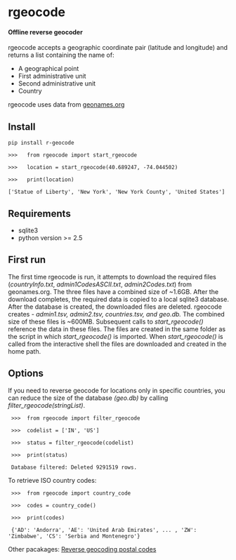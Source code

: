 # rgeocode
#### Offline reverse geocoder

rgeocode accepts a geographic coordinate pair (latitude and longitude) and returns a list containing the name of:

*	A geographical point
*	First administrative unit
*	Second administrative unit
*	Country

rgeocode uses data from [geonames.org](https://www.geonames.org/)

## Install

    pip install r-geocode
   
    >>>   from rgeocode import start_rgeocode
     
    >>>   location = start_rgeocode(40.689247, -74.044502)
     
    >>>   print(location)
        
    ['Statue of Liberty', 'New York', 'New York County', 'United States']


## Requirements

*	sqlite3
*	python version >= 2.5

## First run

The first time rgeocode is run, it attempts to download the required files (*countryInfo.txt*, 
*admin1CodesASCII.txt*, *admin2Codes.txt*) from geonames.org. The three files have a combined size of ~1.6GB. After the download completes, the required data is copied to a local sqlite3 database. After the database is created, the downloaded files are deleted. rgeocode creates - *admin1.tsv, admin2.tsv, countries.tsv, and geo.db.* The combined size of these files is ~600MB. Subsequent calls to *start_rgeocode()* reference the data in these files. The files are created in the same folder as the script in which *start_rgeocode()* is imported. When *start_rgeocode()* is called from the interactive shell the files are downloaded and created in the home path.

##  Options

If you need to reverse geocode for locations only in specific countries, you can reduce the size of the database *(geo.db)* by calling *filter_rgeocode(stringList)*. 

     >>>  from rgeocode import filter_rgeocode
     
     >>>  codelist = ['IN', 'US']
     
     >>>  status = filter_rgeocode(codelist)
     
     >>>  print(status)
     
     Database filtered: Deleted 9291519 rows.


To retrieve ISO country codes:

     >>>  from rgeocode import country_code
     
     >>>  codes = country_code()
                                                                                                                 
     >>>  print(codes)
     
     {'AD': 'Andorra', 'AE': 'United Arab Emirates', ... , 'ZW': 'Zimbabwe', 'CS': 'Serbia and Montenegro'}

Other pacakages: [Reverse geocoding postal codes](https://pypi.org/project/r-gpocode/)